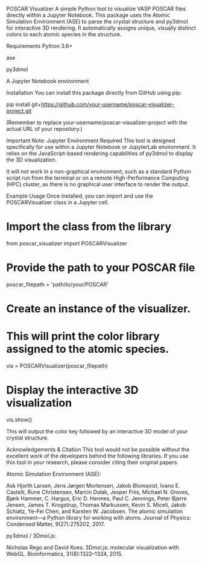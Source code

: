 POSCAR Visualizer
A simple Python tool to visualize VASP POSCAR files directly within a Jupyter Notebook. This package uses the Atomic Simulation Environment (ASE) to parse the crystal structure and py3dmol for interactive 3D rendering. It automatically assigns unique, visually distinct colors to each atomic species in the structure.

Requirements
Python 3.6+

ase

py3dmol

A Jupyter Notebook environment

Installation
You can install this package directly from GitHub using pip:

pip install git+https://github.com/your-username/poscar-visualizer-project.git

(Remember to replace your-username/poscar-visualizer-project with the actual URL of your repository.)

Important Note: Jupyter Environment Required
This tool is designed specifically for use within a Jupyter Notebook or JupyterLab environment. It relies on the JavaScript-based rendering capabilities of py3dmol to display the 3D visualization.

It will not work in a non-graphical environment, such as a standard Python script run from the terminal or on a remote High-Performance Computing (HPC) cluster, as there is no graphical user interface to render the output.

Example Usage
Once installed, you can import and use the POSCARVisualizer class in a Jupyter cell.

# Import the class from the library
from poscar_visualizer import POSCARVisualizer

# Provide the path to your POSCAR file
poscar_filepath = 'path/to/your/POSCAR'

# Create an instance of the visualizer.
# This will print the color library assigned to the atomic species.
vis = POSCARVisualizer(poscar_filepath)

# Display the interactive 3D visualization
vis.show()

This will output the color key followed by an interactive 3D model of your crystal structure.

Acknowledgements & Citation
This tool would not be possible without the excellent work of the developers behind the following libraries. If you use this tool in your research, please consider citing their original papers.

Atomic Simulation Environment (ASE):

Ask Hjorth Larsen, Jens Jørgen Mortensen, Jakob Blomqvist, Ivano E. Castelli, Rune Christensen, Marcin Dułak, Jesper Friis, Michael N. Groves, Bjørk Hammer, C. Hargus, Eric D. Hermes, Paul C. Jennings, Peter Bjerre Jensen, James T. Krogstrup, Thomas Markussen, Kevin S. Miceli, Jakob Schiøtz, Ye-Fei Chen, and Karsten W. Jacobsen. The atomic simulation environment—a Python library for working with atoms. Journal of Physics: Condensed Matter, 9(27):275202, 2017.

py3dmol / 3Dmol.js:

Nicholas Rego and David Koes. 3Dmol.js: molecular visualization with WebGL. Bioinformatics, 31(8):1322–1324, 2015.